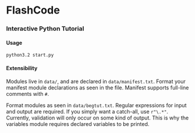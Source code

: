 # FlashCode
### Interactive Python Tutorial

#### Usage
    python3.2 start.py

#### Extensibility
Modules live in `data/`, and are declared in `data/manifest.txt`. Format your manifest module declarations as seen in the file. Manifest supports full-line comments with `#`.

Format modules as seen in `data/begtut.txt`. Regular expressions for input and output are required. If you simply want a catch-all, use `r"\.*"`. Currently, validation will only occur on some kind of output. This is why the variables module requires declared variables to be printed.